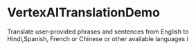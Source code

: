# VertexAITranslationDemo
Translate user-provided phrases and sentences from English to Hindi,Spanish, French or Chinese or other available languages i
